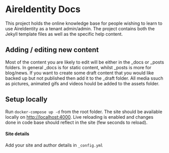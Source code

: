 # AireIdentity Docs

This project holds the online knowledge base for people wishing to learn to use AireIdentity as a tenant admin/admin. The project contains both the Jekyll template files as well as the specific help content.

## Adding / editing new content

Most of the content you are likely to edit will be either in the _docs or _posts folders. In general _docs is for static content, whilst _posts is more for blog/news. If you want to create some draft content that you would like backed up but not published then add it to the _draft folder. All media ssuch as pictures, animated gifs and videos hould be added to the assets folder.

## Setup locally

Run `docker-compose up -d` from the root folder. The site should be available locally on [http://localhost:4000](http://localhost:4000). Live reloading is enabled and changes done in code base should reflect in the site (few seconds to reload).

#### Site details
Add your site and author details in `_config.yml`